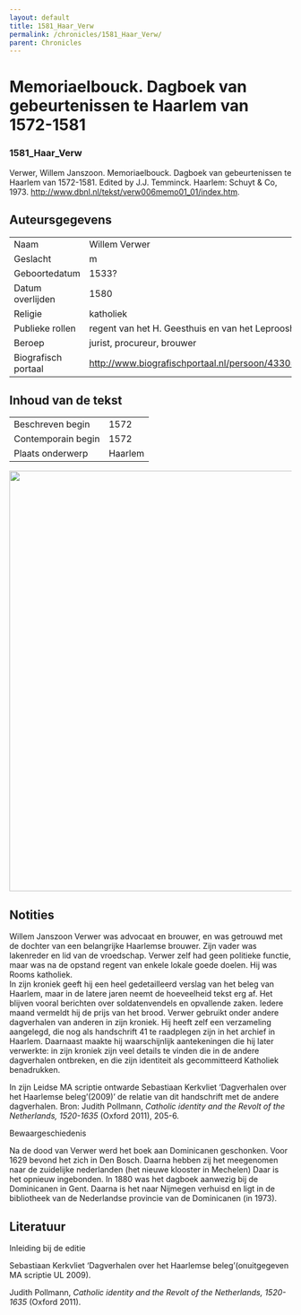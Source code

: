 ```yaml
---
layout: default
title: 1581_Haar_Verw
permalink: /chronicles/1581_Haar_Verw/
parent: Chronicles
--- 
```



# Memoriaelbouck. Dagboek van gebeurtenissen te Haarlem van 1572-1581 

### 1581_Haar_Verw 

Verwer, Willem Janszoon. Memoriaelbouck. Dagboek van gebeurtenissen te Haarlem van 1572-1581. Edited by J.J. Temminck. Haarlem: Schuyt & Co, 1973. http://www.dbnl.nl/tekst/verw006memo01_01/index.htm. 

## Auteursgegevens 

| | | 
| --------------- | --------------- | 
| Naam | Willem Verwer | 
| Geslacht | m | 
| Geboortedatum | 1533? | 
| Datum overlijden | 1580 | 
| Religie | katholiek | 
| Publieke rollen | regent van het H. Geesthuis en van het Leprooshuis | 
| Beroep | jurist, procureur, brouwer | 
| Biografisch portaal | http://www.biografischportaal.nl/persoon/43305042 | 

## Inhoud van de tekst 

| | | 
| --------------- | --------------- | 
| Beschreven begin | 1572 | 
| Contemporain begin | 1572 | 
| Plaats onderwerp | Haarlem | 

[<img src="..\..\barplots_chronicles\1581_Haar_Verw.jpg" width="750"/>](..\..\barplots_chronicles\1581_Haar_Verw.jpg) 

## Notities 

Willem Janszoon Verwer was advocaat en brouwer, en was getrouwd met de dochter van een belangrijke Haarlemse brouwer. Zijn vader was lakenreder en lid van de vroedschap. Verwer zelf had geen politieke functie, maar was na de opstand regent van enkele lokale goede doelen. Hij was Rooms katholiek.  
In zijn kroniek geeft hij een heel gedetailleerd verslag van het beleg van
Haarlem, maar in de latere jaren neemt de hoeveelheid tekst erg af. Het
blijven vooral berichten over soldatenvendels en opvallende zaken. Iedere
maand vermeldt hij de prijs van het brood. Verwer gebruikt onder andere dagverhalen van anderen in zijn kroniek. Hij heeft zelf een verzameling aangelegd, die nog als handschrift 41 te raadplegen zijn in het archief in Haarlem. Daarnaast maakte hij waarschijnlijk aantekeningen die hij later verwerkte: in zijn kroniek zijn veel details te vinden die in de andere dagverhalen ontbreken, en die zijn identiteit als gecommitteerd Katholiek benadrukken.

In zijn Leidse MA scriptie ontwarde Sebastiaan Kerkvliet ‘Dagverhalen over het Haarlemse beleg’(2009)’ de relatie van dit handschrift met de andere
dagverhalen. Bron: Judith Pollmann, _Catholic identity and the Revolt of the Netherlands, 1520-1635_ (Oxford 2011), 205-6.

Bewaargeschiedenis

Na de dood van Verwer werd het boek aan Dominicanen geschonken. Voor 1629
bevond het zich in Den Bosch. Daarna hebben zij het meegenomen naar de
zuidelijke nederlanden (het nieuwe klooster in Mechelen) Daar is het opnieuw ingebonden. In 1880 was het dagboek aanwezig bij de Dominicanen in Gent. Daarna is het naar Nijmegen verhuisd en ligt in de bibliotheek van de
Nederlandse provincie van de Dominicanen (in 1973).

## Literatuur 

Inleiding bij de editie

Sebastiaan Kerkvliet ‘Dagverhalen over het Haarlemse beleg’(onuitgegeven MA scriptie UL 2009).

Judith Pollmann, _Catholic identity and the Revolt of the Netherlands, 1520-1635_ (Oxford 2011).

